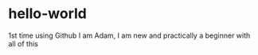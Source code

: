 # hello-world
1st time using Github
I am Adam, I am new and practically a beginner with all of this
